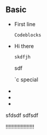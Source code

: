 ## Basic

* First line

    ```
    Codeblocks
    ```
* Hi there
    ```
    skdfjh
    ```
    sdf

    `c special
*
*
*
sfdsdf
sdfsdf



!!!!!!!!!!!!!!!!!!!
